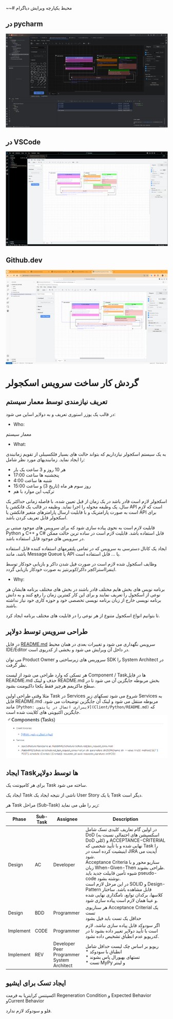 ~~# محیط یکپارچه ویرایش دیاگرام

## در pycharm

![](./pycharm.png)

## در VSCode

![](./vscode.png)

## Github.dev

![](./github.dev.png)

# گردش کار ساخت سرویس اسکجولر

## تعریف نیازمندی توسط معمار سیستم

در قالب یک یوزر استوری تعریف و به دولاپر اساین می شود:

* Who:

معمار سیستم

* What:

به یک سیستم اسکجولر نیازداریم که بتواند حالت های بسیار فلکسیبلی از تقویم زمانبندی را ایجاد نماید. زمانبندیهای مورد نظر
شامل:

- هر 10 روز و 3 ساعت یک بار
- پنجشنبه ها ساعت 17:00
- شنبه ها ساعت 4:00
- روز سوم هر ماه (تاریخ 3) و ساعت 15:00
- ترکیب این موارد با هم

اسکجولر لازم است قادر باشد در یک زمان از قبل تعیین شده، با فاصله زمانی حداکثر یک سال، یک وظیفه محوله را اجرا نماید.
وظیفه در قالب یک فانکشن یا API است که لازم است به صورت پارامتریک و با قابلیت ارسال پارامترهای متغیر فانکشن یا API برای
اسکجولر قابل تعریف کردن باشد.

قابلیت لازم است به نحوی پیاده سازی شود که برای سرویس های موجود مبتنی بر Python و C++ و C# قابل استفاده باشد. قابلیت لازم
است در ساده ترین حالت ممکن در سرویس های موجود قابل استفاده باشد.

ایجاد یک کانال دسترسی به سرویس که در تمامی پلتفرمهای استفاده کننده قابل استفاده باشد، مانند Message Queue یا API یا ...
قابل استفاده است.

وظایف اسکجول شده لازم است در صورت فیل شدن داکر و بازیابی خودکار توسط اینفرااستراکچر داکر/کوبرنتیز به صورت خودکار بازیابی
گردد.

* Why:

برنامه نویس های بخش هایم مختلف قادر باشند در بخش های مختلف برنامه هایشان هر نوعی از اسکجول را تعریف نمایند و برای این
کار کمترین زمان را رفع کنند و به دانش برنامه نویسی خارج از زبان برنامه نویسی تخصصی خود و حوزه کاری خود نیاز نداشته
باشند.

تا بتوانیم انواع اسکجول متنوع از هر نوعی را در قابلیت های مختلف برنامه ایجاد کرد.


## طراحی سرویس توسط دولاپر

در فایل [README.md](https://github.com/b-raisdana/Schedular/blob/main/README.md) سرویس نگهداری می شود و تغییرات بعدی در همان محیط IDE/Editor در داخل آن ویرایش می شود و بخشی از کدریوی است.

می توان Product Owner سروریس های زیرساختی و SDK را  System Architect در نظر گرفت.

هر تسکی که وارد طراحی می شود از لیست Component / Taskها در فایل README.md حذف و لینک README.md بخش مربوطه جایگزین آن می شود تا در سطح ماکزیمم هرچیز فقط یکجا داکیومنت بشود.

مثلا وقتی طراحی اولین Task در Services شروع می شود تسکهای زیر Services به فایل README.md مربوطه منتقل می شود و لینک آن جایگزین توضیحات می شود. مانند ```[Python: لایبراری اتصال در پایتون](Client/Python/README.md)``` که جایگزین اکتیویتی های کلاینت شده است.
![img.png](img.png)

## ایجاد Taskها توسط دولاپر

برای هر کامپوننت یک Task ساخته می شود.

ایجاد یک Task ناشی از نتیجه ایجاد یک User Story یا یک Task دیگر است.

هر Task مراحل (Sub-Task) زیر را طی می نماید:

| Phase     | Sub-Task | Assignee                                         | Description                                                                                                                                                                                                                                                                                                                                                                                                                                                                |
|-----------|----------|--------------------------------------------------|----------------------------------------------------------------------------------------------------------------------------------------------------------------------------------------------------------------------------------------------------------------------------------------------------------------------------------------------------------------------------------------------------------------------------------------------------------------------------|
| Design    | AC       | Developer                                        | در اولین گام تعاریف کلیدی تسک شامل DoD (اسکسپشن های احتمالی نسبت به DoD کلی)  و ACCEPTANCE-CRITERIAL نهایی شده و با تأیید شخصی که Task را اینیشیت کرده است در JIRA آپدیت می شود. <br>Acceptance Criteria سناریو محور و با زبان When-Given-Then طراحی بشوند. <br>شیوه تأمین قابیلت جدید باید pseudo-code نوشته بشود. <br>در این مرحل لازم است SOLID و Design-Pattern قابل مشاهده باشد. ساختار کلاسها، برکدان توابع، نامگذاری نهایی شده و عینا همان لازم است پیاده سازی شود. |
| Design    | BDD      | Programmer                                       | هر سناریوی Acceptance Criterial یک تست <br> حداقل یک تست باید فیل بشود                                                                                                                                                                                                                                                                                                                                                                                                     |
| Implement | CODE     | Programmer                                       | اگر سودوکد قابل پیاده سازی نباشد، لازم است با تأیید دولاپر تغییر داده بشود تا در کدریویو عدم انطباق تشخیص داده نشود.                                                                                                                                                                                                                                                                                                                                                       |
| Implement | REV      | Developer<br>Peer Programmer<br>System Architect | ریویو بر اساس چک لیست حداقل شامل <br>* انطباق با سودوکد <br>* تستهای بهیورال پاس بشوند <br>* تست MyPy و لینتر                                                                                                                                                                                                                                                                                                                                                              |

## ایجاد تسک برای ایشیو

اکسپتنس کرایتریا به فرمت Regeneration Condition و Expected Behavior وCurrent Behavior

فلو و سودوکد لازم ندارد.

